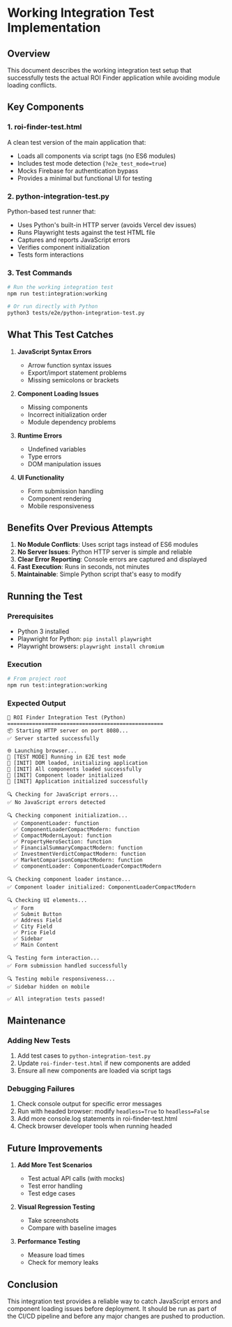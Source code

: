 # Working Integration Test Implementation

## Overview
This document describes the working integration test setup that successfully tests the actual ROI Finder application while avoiding module loading conflicts.

## Key Components

### 1. roi-finder-test.html
A clean test version of the main application that:
- Loads all components via script tags (no ES6 modules)
- Includes test mode detection (`?e2e_test_mode=true`)
- Mocks Firebase for authentication bypass
- Provides a minimal but functional UI for testing

### 2. python-integration-test.py
Python-based test runner that:
- Uses Python's built-in HTTP server (avoids Vercel dev issues)
- Runs Playwright tests against the test HTML file
- Captures and reports JavaScript errors
- Verifies component initialization
- Tests form interactions

### 3. Test Commands
```bash
# Run the working integration test
npm run test:integration:working

# Or run directly with Python
python3 tests/e2e/python-integration-test.py
```

## What This Test Catches

1. **JavaScript Syntax Errors**
   - Arrow function syntax issues
   - Export/import statement problems
   - Missing semicolons or brackets

2. **Component Loading Issues**
   - Missing components
   - Incorrect initialization order
   - Module dependency problems

3. **Runtime Errors**
   - Undefined variables
   - Type errors
   - DOM manipulation issues

4. **UI Functionality**
   - Form submission handling
   - Component rendering
   - Mobile responsiveness

## Benefits Over Previous Attempts

1. **No Module Conflicts**: Uses script tags instead of ES6 modules
2. **No Server Issues**: Python HTTP server is simple and reliable
3. **Clear Error Reporting**: Console errors are captured and displayed
4. **Fast Execution**: Runs in seconds, not minutes
5. **Maintainable**: Simple Python script that's easy to modify

## Running the Test

### Prerequisites
- Python 3 installed
- Playwright for Python: `pip install playwright`
- Playwright browsers: `playwright install chromium`

### Execution
```bash
# From project root
npm run test:integration:working
```

### Expected Output
```
🧪 ROI Finder Integration Test (Python)
==================================================
📦 Starting HTTP server on port 8080...
✅ Server started successfully

🌐 Launching browser...
📝 [TEST MODE] Running in E2E test mode
📝 [INIT] DOM loaded, initializing application
📝 [INIT] All components loaded successfully
📝 [INIT] Component loader initialized
📝 [INIT] Application initialized successfully

🔍 Checking for JavaScript errors...
✅ No JavaScript errors detected

🔍 Checking component initialization...
  ✅ ComponentLoader: function
  ✅ ComponentLoaderCompactModern: function
  ✅ CompactModernLayout: function
  ✅ PropertyHeroSection: function
  ✅ FinancialSummaryCompactModern: function
  ✅ InvestmentVerdictCompactModern: function
  ✅ MarketComparisonCompactModern: function
  ✅ componentLoader: ComponentLoaderCompactModern

🔍 Checking component loader instance...
✅ Component loader initialized: ComponentLoaderCompactModern

🔍 Checking UI elements...
  ✅ Form
  ✅ Submit Button
  ✅ Address Field
  ✅ City Field
  ✅ Price Field
  ✅ Sidebar
  ✅ Main Content

🔍 Testing form interaction...
✅ Form submission handled successfully

🔍 Testing mobile responsiveness...
✅ Sidebar hidden on mobile

✅ All integration tests passed!
```

## Maintenance

### Adding New Tests
1. Add test cases to `python-integration-test.py`
2. Update `roi-finder-test.html` if new components are added
3. Ensure all new components are loaded via script tags

### Debugging Failures
1. Check console output for specific error messages
2. Run with headed browser: modify `headless=True` to `headless=False`
3. Add more console.log statements in roi-finder-test.html
4. Check browser developer tools when running headed

## Future Improvements

1. **Add More Test Scenarios**
   - Test actual API calls (with mocks)
   - Test error handling
   - Test edge cases

2. **Visual Regression Testing**
   - Take screenshots
   - Compare with baseline images

3. **Performance Testing**
   - Measure load times
   - Check for memory leaks

## Conclusion

This integration test provides a reliable way to catch JavaScript errors and component loading issues before deployment. It should be run as part of the CI/CD pipeline and before any major changes are pushed to production.